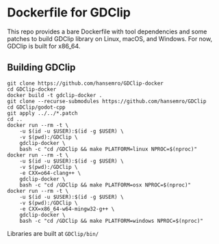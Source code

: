 Dockerfile for GDClip
=====================

This repo provides a bare Dockerfile with tool dependencies and some patches
to build GDClip library on Linux, macOS, and Windows. For now, GDClip is
built for x86_64.

## Building GDClip

```
git clone https://github.com/hansemro/GDClip-docker
cd GDClip-docker
docker build -t gdclip-docker .
git clone --recurse-submodules https://github.com/hansemro/GDClip
cd GDClip/godot-cpp
git apply ../../*.patch
cd ..
docker run --rm -t \
    -u $(id -u $USER):$(id -g $USER) \
    -v $(pwd):/GDClip \
    gdclip-docker \
    bash -c "cd /GDClip && make PLATFORM=linux NPROC=$(nproc)"
docker run --rm -t \
    -u $(id -u $USER):$(id -g $USER) \
    -v $(pwd):/GDClip \
    -e CXX=o64-clang++ \
    gdclip-docker \
    bash -c "cd /GDClip && make PLATFORM=osx NPROC=$(nproc)"
docker run --rm -t \
    -u $(id -u $USER):$(id -g $USER) \
    -v $(pwd):/GDClip \
    -e CXX=x86_64-w64-mingw32-g++ \
    gdclip-docker \
    bash -c "cd /GDClip && make PLATFORM=windows NPROC=$(nproc)"
```

Libraries are built at `GDClip/bin/`
